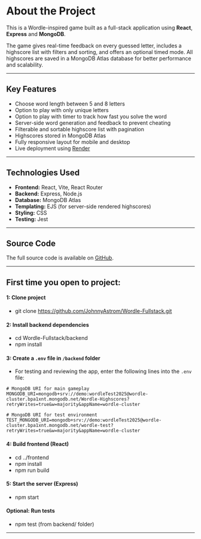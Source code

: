 # About the Project

This is a Wordle-inspired game built as a full-stack application using **React**, **Express** and **MongoDB**.

The game gives real-time feedback on every guessed letter, includes a highscore list with filters and sorting, and offers an optional timed mode. All highscores are saved in a MongoDB Atlas database for better performance and scalability.

---

## Key Features

- Choose word length between 5 and 8 letters  
- Option to play with only unique letters  
- Option to play with timer to track how fast you solve the word  
- Server-side word generation and feedback to prevent cheating  
- Filterable and sortable highscore list with pagination
- Highscores stored in MongoDB Atlas
- Fully responsive layout for mobile and desktop  
- Live deployment using [Render](https://wordle-fullstack-app.onrender.com/)

---

## Technologies Used

- **Frontend:** React, Vite, React Router  
- **Backend:** Express, Node.js  
- **Database:** MongoDB Atlas
- **Templating:** EJS (for server-side rendered highscores)
- **Styling:** CSS  
- **Testing:** Jest

---

## Source Code

The full source code is available on [GitHub](https://github.com/JohnnyAstrom/wordle-fullstack).

---

## First time you open to project:

#### 1: Clone project
- git clone https://github.com/JohnnyAstrom/Wordle-Fullstack.git

#### 2: Install backend dependencies
- cd Wordle-Fullstack/backend
- npm install

#### 3: Create a `.env` file in `/backend` folder

- For testing and reviewing the app, enter the following lines into the `.env` file:
```env
# MongoDB URI for main gameplay
MONGODB_URI=mongodb+srv://demo:wordleTest2025@wordle-cluster.bpa1xnt.mongodb.net/Wordle-Highscores?retryWrites=true&w=majority&appName=wordle-cluster

# MongoDB URI for test environment
TEST_MONGODB_URI=mongodb+srv://demo:wordleTest2025@wordle-cluster.bpa1xnt.mongodb.net/wordle-test?retryWrites=true&w=majority&appName=wordle-cluster
```

#### 4: Build frontend (React)
- cd ../frontend
- npm install
- npm run build

#### 5: Start the server (Express)
- npm start

#### Optional: Run tests
- npm test (from backend/ folder)

---

